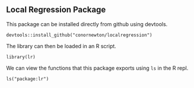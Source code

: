 ## Local Regression Package

This package can be installed directly from github using devtools.

```
devtools::install_github("conornewton/localregression")
```

The library can then be loaded in an R script.

```
library(lr)
```

We can view the functions that this package exports using `ls` in the R repl.

```
ls("package:lr")
```
